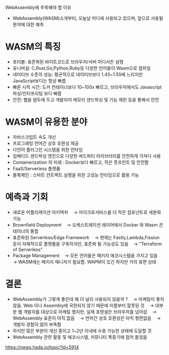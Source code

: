 WebAssembly에 주목해야 할 이유

	
- WebAssembly(WASM)소개부터, 오늘날 어디에 사용되고 있으며, 앞으로 사용될 분야에 대한 예측
# WASM의 특징
- 포터블: 표준화된 바이트코드로 브라우저/서버 어디서든 실행
- 유니버설: C,Rust,Go,Python,Ruby등 다양한 언어들이 Wasm으로 컴파일
- 네이티브 수준의 성능: 평균적으로 네이티브보다 1.45~1.55배 느리지만 JavaScript보다는 항상 빠름
- 빠른 시작 시간: 도커 컨테이너보다 10~100x 빠르고, 브라우저에서도 Javascript 파싱/인터프리팅 보다 빠름
- 안전: 웹을 염두에 두고 개발되어 메모리 샌드박싱 및 기능 제한 등을 통해서 안전

# WASM이 유용한 분야
- 자바스크립트 속도 개선
- 프로그래밍 언어간 상호 호환성 제공
- 다언어 플러그인 시스템을 위한 런타임
- 임베디드 샌드박싱 엔진으로 다양한 써드파티 라이브러리를 안전하게 가져다 사용
- Containerization 의 미래 : Docker보다 빠르고, 작은 풋프린트 및 안전함
- FaaS/Serverless 플랫폼
- 블록체인 : 스마트 컨트랙트 실행을 위한 고성능 런타임으로 활용 가능

# 예측과 기회
- 새로운 어플리케이션 아키텍처
ㅤ→ 마이크로서비스를 더 작은 컴포넌트로 세분화 가능
- Brownfield Deployment
ㅤ→ 오케스트레이션 레이어에서 Docker 와 Wasm 콘테이너의 통합
- 표준화된 Serverless/Edge Framework
ㅤ→ 현재는 Fastly,Lambda,Fission 등이 자체적으로 플랫폼을 구축하지만, 표준화 될 가능성도 있음
ㅤ→ "Terraform of Serverless"
- Package Management
ㅤ→ 모든 언어들은 패키지 에코시스템을 가지고 있음
ㅤ→ WASM에는 패키지 매니저가 필요함. WAPM이 있긴 하지만 거의 휴면 상태

# 결론
- WebAssembly가 그렇게 좋은데 왜 더 널리 사용되지 않을까 ?
ㅤ→ 마케팅이 좋지 않음. Web 이나 Assembly에 국한되지 않기 때문에 이름부터 잘못된 것
ㅤ→ 대부분 웹 개발자를 대상으로 마케팅 했지만, 실제 포텐셜은 브라우저를 넘어섬
ㅤ→ WebAssembly 표준이 아직 없음
ㅤ→ 언어간 상호 호환성은 아직 형편없음
ㅤ→ 개발자 경험이 많이 부족함
- 하지만 많은 부분이 개선 중이고 1~2년 이내에 수용 가능한 상태에 도달할 것
- WebAssembly 관련 활동 및 에코시스템, 커뮤니티 폭증기에 접어 들었음

https://news.hada.io/topic?id=5914

